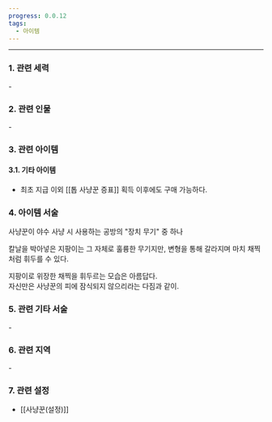 ```yaml
---
progress: 0.0.12
tags:
  - 아이템
---
```

---
### 1. 관련 세력 
\-
### 2. 관련 인물
\-
### 3. 관련 아이템
#### 3.1. 기타 아이템
- 최초 지급 이외 [[톱 사냥꾼 증표]] 획득 이후에도 구매 가능하다.


### 4. 아이템 서술
사냥꾼이 야수 사냥 시 사용하는 공방의 "장치 무기" 중 하나  
  
칼날을 박아넣은 지팡이는 그 자체로 훌륭한 무기지만, 변형을 통해 갈라지며 마치 채찍처럼 휘두를 수 있다.  
  
지팡이로 위장한 채찍을 휘두르는 모습은 아름답다.  
자신만은 사냥꾼의 피에 잠식되지 않으리라는 다짐과 같이.

### 5. 관련 기타 서술
\- 
### 6. 관련 지역
\-
### 7. 관련 설정
- [[사냥꾼(설정)]]